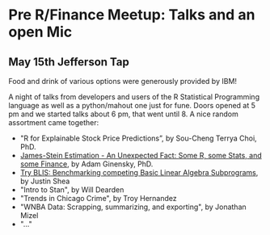 # Pre R/Finance Meetup: Talks and an open Mic

## May 15th Jefferson Tap

Food and drink of various options were generously provided by IBM!

A night of talks from developers and users of the R Statistical Programming language as well as a python/mahout one just for fune. Doors opened at 5 pm and we started talks about 6 pm, that went until 8.
A nice random assortment came together:

- "R for Explainable Stock Price Predictions”, by Sou-Cheng Terrya Choi, PhD.
- [James-Stein Estimation - An Unexpected Fact: Some R, some Stats, and some Finance](https://rawcdn.githack.com/Chicago-R-User-Group/2019-n4-Pre-R-Finance-Talks-and-an-Open-Mic/baf7c5eac373134b87f959a512ddd4f3554c132f/James-Stein.html), by Adam Ginensky, PhD.
- [Try BLIS: Benchmarking competing Basic Linear Algebra Subprograms](https://rawcdn.githack.com/JustinMShea/Try-BLIS/b6ba7fc29727e0f255c19ed9856f0a5418d90718/slides/R-Finance-Try-BLIS.html), by Justin Shea
- "Intro to Stan", by Will Dearden
- "Trends in Chicago Crime", by Troy Hernandez
- "WNBA Data: Scrapping, summarizing, and exporting", by Jonathan Mizel
- "..."


